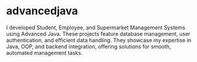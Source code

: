# advancedjava
 I developed Student, Employee, and Supermarket Management Systems using Advanced Java. These projects feature database management, user authentication, and efficient data handling. They showcase my expertise in Java, OOP, and backend integration, offering solutions for smooth, automated management tasks.
